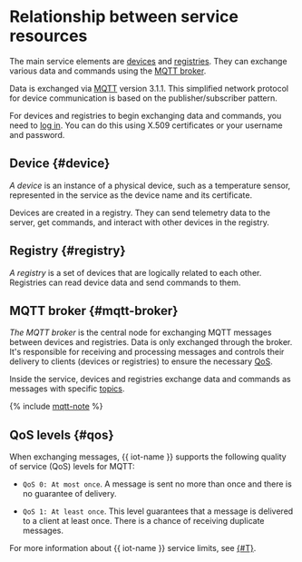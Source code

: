 # Relationship between service resources

The main service elements are [devices](index.md#device) and [registries](index.md#registry). They can exchange various data and commands using the [MQTT broker](index.md#mqtt-broker).

Data is exchanged via [MQTT](https://mqtt.org) version 3.1.1. This simplified network protocol for device communication is based on the publisher/subscriber pattern.

For devices and registries to begin exchanging data and commands, you need to [log in](../concepts/authorization.md). You can do this using X.509 certificates or your username and password.

## Device {#device}

_A device_ is an instance of a physical device, such as a temperature sensor, represented in the service as the device name and its certificate.

Devices are created in a registry. They can send telemetry data to the server, get commands, and interact with other devices in the registry.

## Registry {#registry}

_A registry_ is a set of devices that are logically related to each other. Registries can read device data and send commands to them.

## MQTT broker {#mqtt-broker}

_The MQTT broker_ is the central node for exchanging MQTT messages between devices and registries. Data is only exchanged through the broker. It's responsible for receiving and processing messages and controls their delivery to clients (devices or registries) to ensure the necessary [QoS](#qos).

Inside the service, devices and registries exchange data and commands as messages with specific [topics](topic.md).

{% include [mqtt-note](../../_includes/iot-core/mqtt-note.md) %}

## QoS levels {#qos}

When exchanging messages, {{ iot-name }} supports the following quality of service (QoS) levels for MQTT:

- `QoS 0: At most once`. A message is sent no more than once and there is no guarantee of delivery.

- `QoS 1: At least once`. This level guarantees that a message is delivered to a client at least once. There is a chance of receiving duplicate messages.

For more information about {{ iot-name }} service limits, see [{#T}](limits.md).

